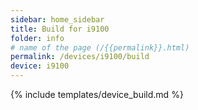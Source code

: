 ```yaml
---
sidebar: home_sidebar
title: Build for i9100
folder: info
# name of the page (/{{permalink}}.html)
permalink: /devices/i9100/build
device: i9100
---
```

{% include templates/device_build.md %}
